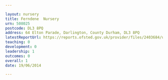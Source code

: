 ```yaml
---

layout: nursery
title: Ferndene  Nursery
urn: 508025
postcode: DL3 8PQ
address: 64 Elton Parade, Darlington, County Durham, DL3 8PQ
latestReportUrl: https://reports.ofsted.gov.uk/provider/files/2403684/urn/508025.pdf
teaching: 0
development: 0
leadership: 1
outcomes: 0
overall: 1
date: 19/06/2014

---
```

